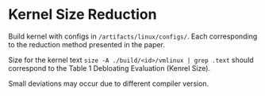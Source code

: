 # Kernel Size Reduction


Build kernel with configs in `/artifacts/linux/configs/`. Each corresponding to the reduction method presented in the paper.


Size for the kernel text `size -A ./build/<id>/vmlinux | grep .text` should correspond to the Table 1 Debloating Evaluation (Kenrel Size).

Small deviations may occur due to different compiler version.
